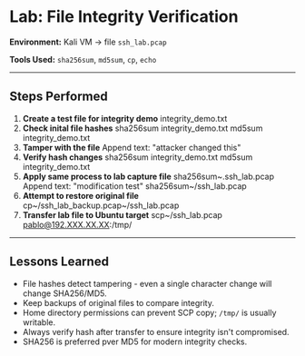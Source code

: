 # Lab: File Integrity Verification

**Environment:** Kali VM → file `ssh_lab.pcap`

**Tools Used:** `sha256sum`, `md5sum`, `cp`, `echo`

---

## Steps Performed
1. **Create a test file for integrity demo**
      integrity_demo.txt
2. **Check inital file hashes**
     sha256sum integrity_demo.txt
     md5sum integrity_demo.txt
3. **Tamper with the file**
     Append text: "attacker changed this"
4. **Verify hash changes**
     sha256sum integrity_demo.txt
     md5sum integrity_demo.txt
5. **Apply same process to lab capture file**
     sha256sum~.ssh_lab.pcap
     Append text: "modification test"
     sha256sum~/ssh_lab.pcap
6. **Attempt to restore original file**
     cp~/ssh_lab_backup.pcap~/ssh_lab.pcap
7. **Transfer lab file to Ubuntu target**
     scp~/ssh_lab.pcap pablo@192.XXX.XX.XX:/tmp/

---

## Lessons Learned

- File hashes detect tampering - even a single character change will change SHA256/MD5.
- Keep backups of original files to compare integrity.
- Home directory permissions can prevent SCP copy; `/tmp/` is usually writable.
- Always verify hash after transfer to ensure integrity isn't compromised.
- SHA256 is preferred pver MD5 for modern integrity checks.
